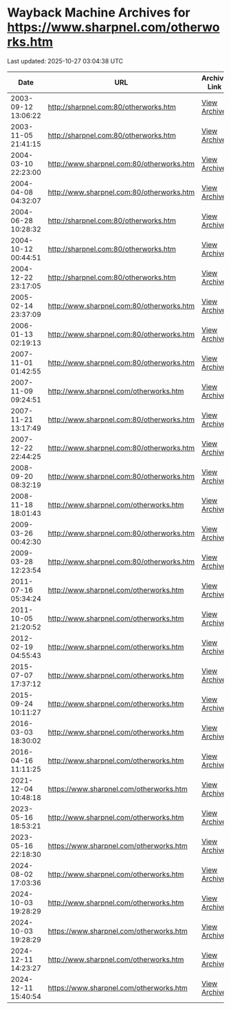 # Wayback Machine Archives for https://www.sharpnel.com/otherworks.htm

Last updated: 2025-10-27 03:04:38 UTC

| Date | URL | Archive Link |
|------|-----|---------------|
| 2003-09-12 13:06:22 | http://sharpnel.com:80/otherworks.htm | [View Archive](https://web.archive.org/web/20030912130622/http://sharpnel.com:80/otherworks.htm) |
| 2003-11-05 21:41:15 | http://sharpnel.com:80/otherworks.htm | [View Archive](https://web.archive.org/web/20031105214115/http://sharpnel.com:80/otherworks.htm) |
| 2004-03-10 22:23:00 | http://www.sharpnel.com:80/otherworks.htm | [View Archive](https://web.archive.org/web/20040310222300/http://www.sharpnel.com:80/otherworks.htm) |
| 2004-04-08 04:32:07 | http://www.sharpnel.com:80/otherworks.htm | [View Archive](https://web.archive.org/web/20040408043207/http://www.sharpnel.com:80/otherworks.htm) |
| 2004-06-28 10:28:32 | http://sharpnel.com:80/otherworks.htm | [View Archive](https://web.archive.org/web/20040628102832/http://sharpnel.com:80/otherworks.htm) |
| 2004-10-12 00:44:51 | http://sharpnel.com:80/otherworks.htm | [View Archive](https://web.archive.org/web/20041012004451/http://sharpnel.com:80/otherworks.htm) |
| 2004-12-22 23:17:05 | http://sharpnel.com:80/otherworks.htm | [View Archive](https://web.archive.org/web/20041222231705/http://sharpnel.com:80/otherworks.htm) |
| 2005-02-14 23:37:09 | http://www.sharpnel.com:80/otherworks.htm | [View Archive](https://web.archive.org/web/20050214233709/http://www.sharpnel.com:80/otherworks.htm) |
| 2006-01-13 02:19:13 | http://www.sharpnel.com:80/otherworks.htm | [View Archive](https://web.archive.org/web/20060113021913/http://www.sharpnel.com:80/otherworks.htm) |
| 2007-11-01 01:42:55 | http://www.sharpnel.com:80/otherworks.htm | [View Archive](https://web.archive.org/web/20071101014255/http://www.sharpnel.com:80/otherworks.htm) |
| 2007-11-09 09:24:51 | http://www.sharpnel.com/otherworks.htm | [View Archive](https://web.archive.org/web/20071109092451/http://www.sharpnel.com/otherworks.htm) |
| 2007-11-21 13:17:49 | http://www.sharpnel.com:80/otherworks.htm | [View Archive](https://web.archive.org/web/20071121131749/http://www.sharpnel.com:80/otherworks.htm) |
| 2007-12-22 22:44:25 | http://www.sharpnel.com:80/otherworks.htm | [View Archive](https://web.archive.org/web/20071222224425/http://www.sharpnel.com:80/otherworks.htm) |
| 2008-09-20 08:32:19 | http://www.sharpnel.com:80/otherworks.htm | [View Archive](https://web.archive.org/web/20080920083219/http://www.sharpnel.com:80/otherworks.htm) |
| 2008-11-18 18:01:43 | http://www.sharpnel.com/otherworks.htm | [View Archive](https://web.archive.org/web/20081118180143/http://www.sharpnel.com/otherworks.htm) |
| 2009-03-26 00:42:30 | http://www.sharpnel.com:80/otherworks.htm | [View Archive](https://web.archive.org/web/20090326004230/http://www.sharpnel.com:80/otherworks.htm) |
| 2009-03-28 12:23:54 | http://www.sharpnel.com:80/otherworks.htm | [View Archive](https://web.archive.org/web/20090328122354/http://www.sharpnel.com:80/otherworks.htm) |
| 2011-07-16 05:34:24 | http://www.sharpnel.com/otherworks.htm | [View Archive](https://web.archive.org/web/20110716053424/http://www.sharpnel.com/otherworks.htm) |
| 2011-10-05 21:20:52 | http://www.sharpnel.com/otherworks.htm | [View Archive](https://web.archive.org/web/20111005212052/http://www.sharpnel.com/otherworks.htm) |
| 2012-02-19 04:55:43 | http://www.sharpnel.com/otherworks.htm | [View Archive](https://web.archive.org/web/20120219045543/http://www.sharpnel.com/otherworks.htm) |
| 2015-07-07 17:37:12 | http://www.sharpnel.com/otherworks.htm | [View Archive](https://web.archive.org/web/20150707173712/http://www.sharpnel.com/otherworks.htm) |
| 2015-09-24 10:11:27 | http://www.sharpnel.com/otherworks.htm | [View Archive](https://web.archive.org/web/20150924101127/http://www.sharpnel.com/otherworks.htm) |
| 2016-03-03 18:30:02 | http://www.sharpnel.com/otherworks.htm | [View Archive](https://web.archive.org/web/20160303183002/http://www.sharpnel.com/otherworks.htm) |
| 2016-04-16 11:11:25 | http://www.sharpnel.com/otherworks.htm | [View Archive](https://web.archive.org/web/20160416111125/http://www.sharpnel.com/otherworks.htm) |
| 2021-12-04 10:48:18 | https://www.sharpnel.com/otherworks.htm | [View Archive](https://web.archive.org/web/20211204104818/https://www.sharpnel.com/otherworks.htm) |
| 2023-05-16 18:53:21 | http://www.sharpnel.com/otherworks.htm | [View Archive](https://web.archive.org/web/20230516185321/http://www.sharpnel.com/otherworks.htm) |
| 2023-05-16 22:18:30 | https://www.sharpnel.com/otherworks.htm | [View Archive](https://web.archive.org/web/20230516221830/https://www.sharpnel.com/otherworks.htm) |
| 2024-08-02 17:03:36 | http://www.sharpnel.com/otherworks.htm | [View Archive](https://web.archive.org/web/20240802170336/http://www.sharpnel.com/otherworks.htm) |
| 2024-10-03 19:28:29 | http://www.sharpnel.com/otherworks.htm | [View Archive](https://web.archive.org/web/20241003192829/http://www.sharpnel.com/otherworks.htm) |
| 2024-10-03 19:28:29 | https://www.sharpnel.com/otherworks.htm | [View Archive](https://web.archive.org/web/20241003192829/https://www.sharpnel.com/otherworks.htm) |
| 2024-12-11 14:23:27 | http://www.sharpnel.com/otherworks.htm | [View Archive](https://web.archive.org/web/20241211142327/http://www.sharpnel.com/otherworks.htm) |
| 2024-12-11 15:40:54 | https://www.sharpnel.com/otherworks.htm | [View Archive](https://web.archive.org/web/20241211154054/https://www.sharpnel.com/otherworks.htm) |
